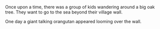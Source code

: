 Once upon a time, there was a group of kids wandering around a big oak tree. 
They want to go to the sea beyond their village wall.

One day a giant talking orangutan appeared looming over the wall.